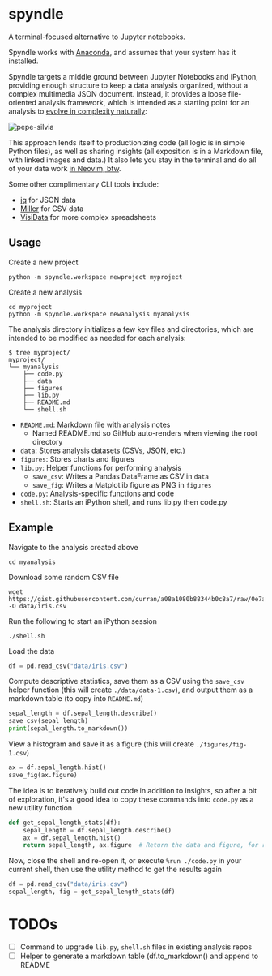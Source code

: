 # spyndle

A terminal-focused alternative to Jupyter notebooks.

Spyndle works with [Anaconda](https://docs.anaconda.com/anaconda/install/), and assumes that your system has it
installed. 

Spyndle targets a middle ground between Jupyter Notebooks and iPython, providing enough structure to keep a data
analysis organized, without a complex multimedia JSON document. Instead, it provides a loose file-oriented analysis
framework, which is intended as a starting point for an analysis to [evolve in complexity
naturally](https://knowyourmeme.com/memes/pepe-silvia):

![pepe-silvia](https://i.kym-cdn.com/photos/images/newsfeed/002/546/187/fb1.jpg)

This approach lends itself to productionizing code (all logic is in simple Python files), as well as sharing insights
(all exposition is in a Markdown file, with linked images and data.)  It also lets you stay in the terminal and do all
of your data work [in Neovim, btw](https://neovimbtw.com/en-usd/). 

Some other complimentary CLI tools include:

- [jq](https://jqlang.github.io/jq/) for JSON data
- [Miller](https://github.com/johnkerl/miller) for CSV data
- [VisiData](https://www.visidata.org/) for more complex spreadsheets

## Usage

Create a new project

```
python -m spyndle.workspace newproject myproject
```

Create a new analysis

```
cd myproject
python -m spyndle.workspace newanalysis myanalysis
```

The analysis directory initializes a few key files and directories, which are intended to be modified as needed for each analysis:

```
$ tree myproject/
myproject/
└── myanalysis
    ├── code.py
    ├── data
    ├── figures
    ├── lib.py
    ├── README.md
    └── shell.sh
```

- `README.md`: Markdown file with analysis notes
    - Named README.md so GitHub auto-renders when viewing the root directory
- `data`: Stores analysis datasets (CSVs, JSON, etc.)
- `figures`: Stores charts and figures
- `lib.py`: Helper functions for performing analysis
    - `save_csv`: Writes a Pandas DataFrame as CSV in `data`
    - `save_fig`: Writes a Matplotlib figure as PNG in `figures`
- `code.py`: Analysis-specific functions and code
- `shell.sh`: Starts an iPython shell, and runs lib.py then code.py

## Example

Navigate to the analysis created above

```
cd myanalysis
```

Download some random CSV file

```
wget https://gist.githubusercontent.com/curran/a08a1080b88344b0c8a7/raw/0e7a9b0a5d22642a06d3d5b9bcbad9890c8ee534/iris.csv -O data/iris.csv
```

Run the following to start an iPython session

```
./shell.sh
```

Load the data

```python
df = pd.read_csv("data/iris.csv")
```

Compute descriptive statistics, save them as a CSV using the `save_csv` helper function (this will create
`./data/data-1.csv`), and output them as a markdown table (to copy into `README.md`)

```python
sepal_length = df.sepal_length.describe()
save_csv(sepal_length)
print(sepal_length.to_markdown())
```

View a histogram and save it as a figure (this will create `./figures/fig-1.csv`)

```python
ax = df.sepal_length.hist()
save_fig(ax.figure)
```

The idea is to iteratively build out code in addition to insights, so after a bit of exploration, it's a good idea to
copy these commands into `code.py` as a new utility function

```python
def get_sepal_length_stats(df):
    sepal_length = df.sepal_length.describe()
    ax = df.sepal_length.hist()
    return sepal_length, ax.figure  # Return the data and figure, for repeatability
```

Now, close the shell and re-open it, or execute `%run ./code.py` in your current shell, then use the utility method to
get the results again

```python
df = pd.read_csv("data/iris.csv")
sepal_length, fig = get_sepal_length_stats(df)
```

# TODOs

- [ ] Command to upgrade `lib.py`, `shell.sh` files in existing analysis repos
- [ ] Helper to generate a markdown table (df.to_markdown() and append to README
